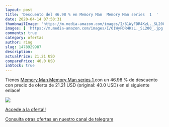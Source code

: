 ```yaml
---
layout: post
title: 'Descuento del 46.98 % en Memory Man  Memory Man series  1  '
date: 2020-04-14 07:50:31
thumbnailImage: 'https://m.media-amazon.com/images/I/61WyFDR4KzL._SL200_.jpg'
images: [ 'https://m.media-amazon.com/images/I/61WyFDR4KzL._SL200_.jpg' ]
comments: true
category: ofertas
author: ring
slug: 1478929987
description:
actualPrice: 21.21 USD
comparePrice: 40.0 USD
inStock: true
---
```


Tienes [Memory Man  Memory Man series  1  ](https://www.amazon.com/dp/1478929987/?tag=redken08-20) con un 46.98 % de descuento con precio de oferta de 21.21 USD (original: 40.0 USD) en el siguiente enlace!

[![](https://m.media-amazon.com/images/I/61WyFDR4KzL._SL200_.jpg)](https://www.amazon.com/dp/1478929987/?tag=redken08-20)

[Accede a la oferta!!](https://www.amazon.com/dp/1478929987/?tag=redken08-20)

[Consulta otras ofertas en nuestro canal de telegram](https://t.me/s/ofertas25)

